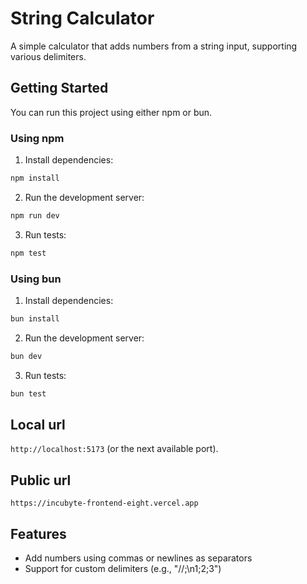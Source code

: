 # String Calculator

A simple calculator that adds numbers from a string input, supporting various delimiters.

## Getting Started

You can run this project using either npm or bun.

### Using npm

1. Install dependencies:
```bash
npm install
```

2. Run the development server:
```bash
npm run dev
```

3. Run tests:
```bash
npm test
```

### Using bun

1. Install dependencies:
```bash
bun install
```

2. Run the development server:
```bash
bun dev
```

3. Run tests:
```bash
bun test
```

## Local url
`http://localhost:5173` (or the next available port).

## Public url
`https://incubyte-frontend-eight.vercel.app`

## Features

- Add numbers using commas or newlines as separators
- Support for custom delimiters (e.g., "//;\n1;2;3")